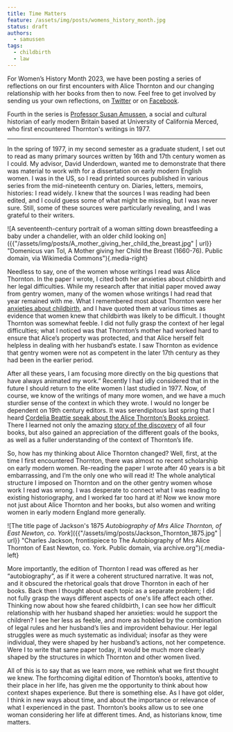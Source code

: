 ```yaml
---
title: Time Matters
feature: /assets/img/posts/womens_history_month.jpg
status: draft
authors:
  - samussen
tags: 
  - childbirth
  - law
---
```


For Women’s History Month 2023, we have been posting a series of reflections on our first encounters with Alice Thornton and our changing relationship with her books from then to now. Feel free to get involved by sending us your own reflections, on [Twitter](https://twitter.com/thornton_books) or on [Facebook](https://www.facebook.com/thornton.books).

Fourth in the series is [Professor Susan Amussen](https://ucmerced.d8.theopenscholar.com/samussen/), a social and cultural historian of early modern Britain based at University of California Merced, who first encountered Thornton's writings in 1977.

---

In the spring of 1977, in my second semester as a graduate student, I set out to read as many primary sources written by 16th and 17th century women as I could.  My advisor, David Underdown, wanted me to demonstrate that there was material to work with for a dissertation on early modern English women. I was in the US, so I read printed sources published in various series from the mid-nineteenth century on. Diaries, letters, memoirs, histories: I read widely. I knew that the sources I was reading had been edited, and I could guess some of what might be missing, but I was never sure.  Still, some of these sources were  particularly revealing, and I was grateful to their writers. 

![A seventeenth-century portrait of a woman sitting down breastfeeding a baby under a chandelier, with an older child looking on]({{"/assets/img/posts/A_mother_giving_her_child_the_breast.jpg" | url}} "Domenicus van Tol, A Mother giving her Child the Breast (1660-76). Public domain, via Wikimedia Commons"){.media-right}

Needless to say, one of the women whose writings I read was Alice Thornton.  In the paper I wrote, I cited both her anxieties about childbirth and her legal difficulties. While my research after that initial paper moved away from gentry women, many of the women whose writings I had read that year remained with me. What I remembered most about Thornton were her [anxieties about childbirth](https://thornton.kdl.kcl.ac.uk/posts/blog/2023-03-08-whm-alice-thornton-pain-peril/), and I have quoted them at various times as evidence that women knew that childbirth was likely to be difficult. I thought Thornton was somewhat feeble.  I did not fully grasp the context of her legal difficulties; what I noticed was that Thornton’s mother had worked hard to ensure that Alice’s property was protected, and that Alice herself felt helpless in dealing with her husband’s estate. I saw Thornton as evidence that gentry women were not as competent in the later 17th century as they had been in the earlier period.  

After all these years, I am focusing more directly on the big questions that have always animated my work.”  Recently I had idly considered that in the future I should return to the elite women I last studied in 1977. Now, of course, we know of the writings of many more women, and we have a much sturdier sense of the context in which they wrote. I would no longer be dependent on 19th century editors. It was serendipitous last spring that I heard [Cordelia Beattie speak about the Alice Thornton’s Books project](https://www.law.ufl.edu/events/coverture-conference). There I learned not only the amazing [story of the discovery](https://thornton.kdl.kcl.ac.uk/posts/blog/2022-06-23-two-missing-thornton-manuscripts/) of all four books, but also gained an appreciation of the different goals of the books, as well as a fuller understanding of the context of Thornton’s life.

So, how has my thinking about Alice Thornton changed? Well, first, at the time I first encountered Thornton, there was almost no recent scholarship on early modern women. Re-reading the paper I wrote after 40 years is a bit embarrassing, and I’m the only one who will read it! The whole analytical structure I imposed on Thornton and on the other gentry women whose work I read was wrong. I was desperate to connect what I was reading to existing historiography, and I worked far too hard at it! Now we know more not just about Alice Thornton and her books, but also women and writing women in early modern England more generally. 

![The title page of Jackson's 1875 *Autobiography of Mrs Alice Thornton, of East Newton, co. York*]({{"/assets/img/posts/Jackson_Thornton_1875.jpg" | url}} "Charles Jackson, frontispiece to The Autobiography of Mrs Alice Thornton of East Newton, co. York. Public domain, via archive.org"){.media-left}

More importantly, the edition of Thornton I read was offered as her “autobiography”, as if it were a coherent structured narrative. It was not, and it obscured the rhetorical goals that drove Thornton in each of her books.  Back then I thought about each topic as a separate problem; I did not fully grasp the ways different aspects of one's life affect each other. Thinking now about how she feared childbirth, I can see how her difficult relationship with her husband shaped her anxieties: would he support the children? I see her less as feeble, and more as hobbled by the combination of legal rules and her husband’s lies and improvident behaviour.  Her legal struggles were as much systematic as individual; insofar as they were individual, they were shaped by her husband’s actions, not her competence. Were I to write that same paper today, it would be much more clearly shaped by the structures in which Thornton and other women lived.

All of this is to say that as we learn more, we rethink what we first thought we knew. The forthcoming digital edition of Thornton’s books, attentive to their place in her life, has given me the opportunity to think about how context shapes experience. But there is something else. As I have got older, I think in new ways about time, and about the importance or relevance of what I experienced in the past. Thornton’s books allow us to see one woman considering her life at different times. And, as historians know, time matters.        
